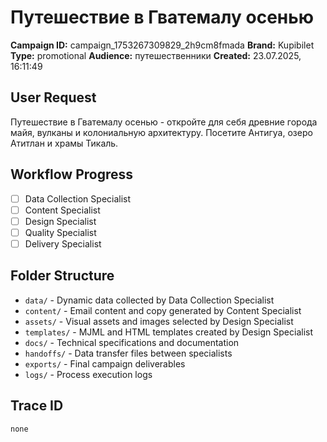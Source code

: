 # Путешествие в Гватемалу осенью

**Campaign ID:** campaign_1753267309829_2h9cm8fmada
**Brand:** Kupibilet
**Type:** promotional
**Audience:** путешественники
**Created:** 23.07.2025, 16:11:49

## User Request
Путешествие в Гватемалу осенью - откройте для себя древние города майя, вулканы и колониальную архитектуру. Посетите Антигуа, озеро Атитлан и храмы Тикаль.

## Workflow Progress
- [ ] Data Collection Specialist
- [ ] Content Specialist  
- [ ] Design Specialist
- [ ] Quality Specialist
- [ ] Delivery Specialist

## Folder Structure

- `data/` - Dynamic data collected by Data Collection Specialist
- `content/` - Email content and copy generated by Content Specialist
- `assets/` - Visual assets and images selected by Design Specialist
- `templates/` - MJML and HTML templates created by Design Specialist
- `docs/` - Technical specifications and documentation
- `handoffs/` - Data transfer files between specialists
- `exports/` - Final campaign deliverables
- `logs/` - Process execution logs

## Trace ID
`none`
